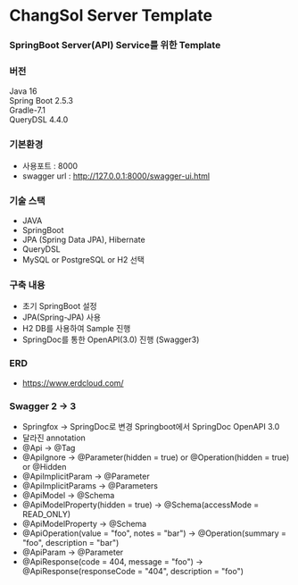 # ChangSol Server Template

### SpringBoot Server(API) Service를 위한 Template

### 버전
Java 16<br>
Spring Boot 2.5.3<br>
Gradle-7.1<br>
QueryDSL 4.4.0

### 기본환경
- 사용포트 : 8000<br>
- swagger url : http://127.0.0.1:8000/swagger-ui.html

### 기술 스택
- JAVA
- SpringBoot
- JPA (Spring Data JPA), Hibernate
- QueryDSL
- MySQL or PostgreSQL or H2 선택

### 구축 내용
- 초기 SpringBoot 설정
- JPA(Spring-JPA) 사용
- H2 DB를 사용하여 Sample 진행
- SpringDoc를 통한 OpenAPI(3.0) 진행 (Swagger3)


### ERD 
- https://www.erdcloud.com/

### Swagger 2 -> 3
- Springfox -> SpringDoc로 변경 Springboot에서 SpringDoc OpenAPI 3.0
- 달라진 annotation
- @Api -> @Tag
- @ApiIgnore -> @Parameter(hidden = true) or @Operation(hidden = true) or @Hidden
- @ApiImplicitParam -> @Parameter
- @ApiImplicitParams -> @Parameters
- @ApiModel -> @Schema
- @ApiModelProperty(hidden = true) -> @Schema(accessMode = READ_ONLY)
- @ApiModelProperty -> @Schema
- @ApiOperation(value = "foo", notes = "bar") -> @Operation(summary = "foo", description = "bar")
- @ApiParam -> @Parameter
- @ApiResponse(code = 404, message = "foo") -> @ApiResponse(responseCode = "404", description = "foo")
